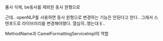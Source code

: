 품사 삭제, be동사를 제외한 동사 원형으로

근데.. openNLP를 사용하면 동사 원형으로 변경하는 기능은 안된다고 한다..
그래서 스텐포드로 라이브러리를 변경해야했다.  열심히..했는대ㅔ..


MethodName과 CamelFormattingServiceImpl의 역할